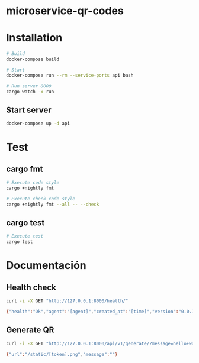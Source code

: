 # microservice-qr-codes

# Installation

```bash
# Build
docker-compose build

# Start
docker-compose run --rm --service-ports api bash

# Run server 8000
cargo watch -x run
```

## Start server

```bash
docker-compose up -d api
```

# Test

## cargo fmt
```bash
# Execute code style
cargo +nightly fmt

# Execute check code style
cargo +nightly fmt --all -- --check
```

## cargo test
```bash
# Execute test
cargo test
```


# Documentación

## Health check
```bash
curl -i -X GET "http://127.0.0.1:8000/health/"

{"health":"Ok","agent":"[agent]","created_at":"[time]","version":"0.0.1"}
```

## Generate QR

```bash
curl -i -X GET "http://127.0.0.1:8000/api/v1/generate/?message=hello+wold"

{"url":"/static/[token].png","message":""}
```